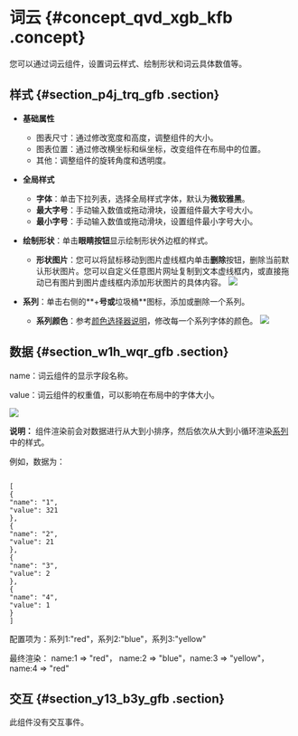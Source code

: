 # 词云 {#concept_qvd_xgb_kfb .concept}

您可以通过词云组件，设置词云样式、绘制形状和词云具体数值等。

## 样式 {#section_p4j_trq_gfb .section}

-   **基础属性**

    -   图表尺寸：通过修改宽度和高度，调整组件的大小。
    -   图表位置：通过修改横坐标和纵坐标，改变组件在布局中的位置。
    -   其他：调整组件的旋转角度和透明度。
-   **全局样式**
    -   **字体**：单击下拉列表，选择全局样式字体，默认为**微软雅黑**。
    -   **最大字号**：手动输入数值或拖动滑块，设置组件最大字号大小。
    -   **最小字号**：手动输入数值或拖动滑块，设置组件最小字号大小。
-   **绘制形状**：单击**眼睛按钮**显示绘制形状外边框的样式。

    -   **形状图片**：您可以将鼠标移动到图片虚线框内单击**删除**按钮，删除当前默认形状图片。您可以自定义任意图片网址复制到文本虚线框内，或直接拖动已有图片到图片虚线框内添加形状图片的具体内容。
    ![](http://static-aliyun-doc.oss-cn-hangzhou.aliyuncs.com/assets/img/22637/155064666613357_zh-CN.png)

-   **系列**：单击右侧的**+**号或**垃圾桶**图标，添加或删除一个系列。

    -   **系列颜色**：参考[颜色选择器说明](cn.zh-CN/用户指南/管理组件/设置组件样式/配置项说明.md#section_kdw_vj4_t2b)，修改每一个系列字体的颜色。
    ![](http://static-aliyun-doc.oss-cn-hangzhou.aliyuncs.com/assets/img/22637/155064666613358_zh-CN.png)


## 数据 {#section_w1h_wqr_gfb .section}

name：词云组件的显示字段名称。

value：词云组件的权重值，可以影响在布局中的字体大小。

![](http://static-aliyun-doc.oss-cn-hangzhou.aliyuncs.com/assets/img/22637/155064666613359_zh-CN.png)

**说明：** 组件渲染前会对数据进行从大到小排序，然后依次从大到小循环渲染[系列](#)中的样式。

例如，数据为：

```

[
{
"name": "1",
"value": 321
},
{
"name": "2",
"value": 21
},
{
"name": "3",
"value": 2
},
{
"name": "4",
"value": 1
}
]

```

配置项为：系列1:"red"，系列2:"blue"，系列3:"yellow"

最终渲染： name:1 =\> "red"， name:2 =\> "blue"，name:3 =\> "yellow"，name:4 =\> "red"

## 交互 {#section_y13_b3y_gfb .section}

此组件没有交互事件。

